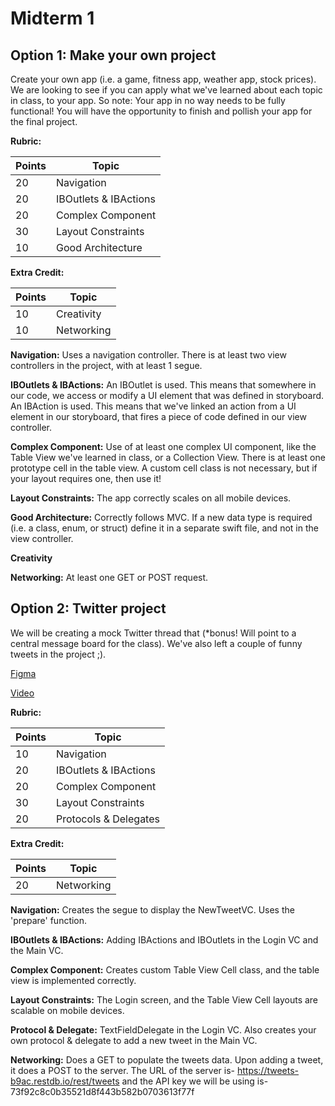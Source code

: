 # Midterm 1

## Option 1: Make your own project

Create your own app (i.e. a game, fitness app, weather app, stock prices). We are looking to see if you can apply what we've learned about each topic in class, to your app. So note: Your app in no way needs to be fully functional! You will have the opportunity to finish and pollish your app for the final project.

**Rubric:**

 Points | Topic 
 --- | ---
 20 | Navigation 
 20 | IBOutlets & IBActions 
 20 | Complex Component
 30 | Layout Constraints 
 10 | Good Architecture 

**Extra Credit:**

 Points | Topic 
 --- | ---
 10 | Creativity 
 10 | Networking 

**Navigation:** Uses a navigation controller. There is at least two view controllers in the project, with at least 1 segue.

**IBOutlets & IBActions:** An IBOutlet is used. This means that somewhere in our code, we access or modify a UI element that was defined in storyboard. An IBAction is used. This means that we've linked an action from a UI element in our storyboard, that fires a piece of code defined in our view controller.

**Complex Component:** Use of at least one complex UI component, like the Table View we've learned in class, or a Collection View. There is at least one prototype cell in the table view. A custom cell class is not necessary, but if your layout requires one, then use it!

**Layout Constraints:** The app correctly scales on all mobile devices.

**Good Architecture:** Correctly follows MVC. If a new data type is required (i.e. a class, enum, or struct) define it in a separate swift file, and not in the view controller.

**Creativity**

**Networking:** At least one GET or POST request.

## Option 2: Twitter project

We will be creating a mock Twitter thread that (*bonus! Will point to a central message board for the class). We've also left a couple of funny tweets in the project ;).

[Figma](https://www.figma.com/file/LcFq5sePmjT62zaMNgPkeqJA/Twitter-Design?node-id=0%3A1)

[Video](https://www.youtube.com/watch?v=PSnroq7RpkQ&feature=youtu.be)

**Rubric:**

Points | Topic 
--- | ---
10 | Navigation 
20 | IBOutlets & IBActions 
20 | Complex Component
30 | Layout Constraints 
20 | Protocols & Delegates

**Extra Credit:**

Points | Topic 
--- | ---
20 | Networking 

**Navigation:** Creates the segue to display the NewTweetVC. Uses the 'prepare' function.

**IBOutlets & IBActions:** Adding IBActions and IBOutlets in the Login VC and the Main VC. 

**Complex Component:** Creates custom Table View Cell class, and the table view is implemented correctly.

**Layout Constraints:** The Login screen, and the Table View Cell layouts are scalable on mobile devices.

**Protocol & Delegate:** TextFieldDelegate in the Login VC. Also creates your own protocol & delegate to add a new tweet in the Main VC. 

**Networking:** Does a GET to populate the tweets data. Upon adding a tweet, it does a POST to the server. The URL of the server is- https://tweets-b9ac.restdb.io/rest/tweets and the API key we will be using is- 73f92c8c0b35521d8f443b582b0703613f77f
